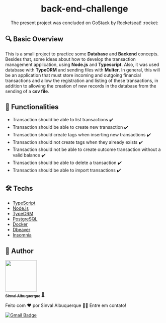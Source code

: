 <h1 align="center"> back-end-challenge </h1>

<p align="center"> The present project was concluded on GoStack by Rocketseat! :rocket:  </p>

## :mag: Basic Overview
This is a small project to practice some __Database__ and __Backend__ concepts. Besides that, some ideas about how to develop the transaction management application, using
__Node.js__ and __Typescript__. Also, it was used database with __TypeORM__ and sending files with __Multer__.
In general, this will be an application that must store incoming and outgoing financial transactions and allow the registration and listing of these transactions, 
in addition to allowing the creation of new records in the database from the sending of a __csv file__.


## :pushpin: Functionalities 
 - Transaction should be able to list transactions :heavy_check_mark:
 - Transaction should be able to create new transaction :heavy_check_mark:
 - Transaction should create tags when inserting new transactions :heavy_check_mark:
 - Transaction should not create tags when they already exists :heavy_check_mark:
 - Transaction should not be able to create outcome transaction without a valid balance :heavy_check_mark:
 - Transaction should be able to delete a transaction :heavy_check_mark:
 - Transaction should be able to import transactions :heavy_check_mark:
 
## :hammer_and_wrench: Techs 

- [TypeScript](https://www.typescriptlang.org/)
- [Node.js](https://nodejs.org/en/)
- [TypeORM](https://typeorm.io/#/)
- [PostgreSQL](https://www.postgresql.org/)
- [Docker](https://www.docker.com/)
- [Dbeaver](https://dbeaver.com/)
- [Insomnia](https://insomnia.rest/)


 
## :bust_in_silhouette: Author

<a href="https://www.linkedin.com/in/sinval-albuquerque-8061931b3/">
 <img style="border-radius": "50%" src="https://avatars2.githubusercontent.com/u/66497792?s=460&u=fa089be69f47a922f66581318ca65777e400bc1f&v=4" width="100px;" alt=""/>
 <br />
 <sub><b>Sinval Albuquerque</b></sub></a> <a href="https://blog.rocketseat.com.br/author/thiago//" title="Rocketseat">🚀</a>

Feito com ❤️ por Sinval Albuquerque 👋🏽 Entre em contato!

[![Gmail Badge](https://img.shields.io/badge/-sinvalalb@gmail.com-c14438?style=flat-square&logo=Gmail&logoColor=white&link=mailto:sinvalalb@gmail.com)](mailto:sinvalalb@gmail.com)
